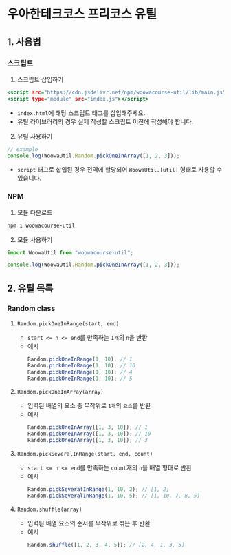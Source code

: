 # 우아한테크코스 프리코스 유틸

## 1. 사용법

### 스크립트

1. 스크립트 삽입하기

```index.html
<script src="https://cdn.jsdelivr.net/npm/woowacourse-util/lib/main.js"></script>
<script type="module" src="index.js"></script>
```

- `index.html`에 해당 스크립트 태그를 삽입해주세요.
- 유틸 라이브러리의 경우 실제 작성할 스크립트 이전에 작성해야 합니다.

2. 유틸 사용하기

```js
// example
console.log(WoowaUtil.Random.pickOneInArray([1, 2, 3]));
```

- `script` 태그로 삽입된 경우 전역에 할당되어 `WoowaUtil.[util]` 형태로 사용할 수 있습니다.

### NPM

1. 모듈 다운로드

```sh
npm i woowacourse-util
```

2. 모듈 사용하기

```js
import WoowaUtil from "woowacourse-util";

console.log(WoowaUtil.Random.pickOneInArray([1, 2, 3]));
```

## 2. 유틸 목록

### Random class

1. `Random.pickOneInRange(start, end)`

   - `start <= n <= end`를 만족하는 `1개`의 `n`을 반환
   - 예시
     ```js
     Random.pickOneInRange(1, 10); // 1
     Random.pickOneInRange(1, 10); // 10
     Random.pickOneInRange(1, 10); // 4
     Random.pickOneInRange(1, 10); // 5
     ```

2. `Random.pickOneInArray(array)`

   - 입력된 배열의 요소 중 무작위로 `1개`의 `요소`를 반환
   - 예시
     ```js
     Random.pickOneInArray([1, 3, 10]); // 1
     Random.pickOneInArray([1, 3, 10]); // 10
     Random.pickOneInArray([1, 3, 10]); // 3
     ```

3. `Random.pickSeveralInRange(start, end, count)`

   - `start <= n <= end`를 만족하는 `count`개의 `n`을 배열 형태로 반환
   - 예시
     ```js
     Random.pickSeveralInRange(1, 10, 2); // [1, 2]
     Random.pickSeveralInRange(1, 10, 5); // [1, 10, 7, 8, 5]
     ```

4. `Random.shuffle(array)`
   - 입력된 배열 요소의 순서를 무작위로 섞은 후 반환
   - 예시
     ```js
     Random.shuffle([1, 2, 3, 4, 5]); // [2, 4, 1, 3, 5]
     ```
